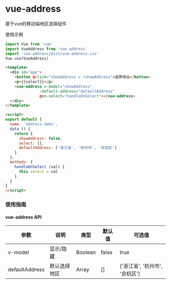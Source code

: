 # vue-address
基于vue的移动端地区选择组件

使用示例
```javascript
import Vue from 'vue'
import VueAddress from 'vue-address'
import 'vue-address/dist/vue-address.css'
Vue.use(VueAddress)
```

```html
<template>
  <div id="app">
    <button @click="showAddress = !showAddress">选择地址</button>
    <p>{{select}}</p>
    <vue-address v-model="showAddress"
               :default-address="defaultAddress"
               @on-select="handleOnSelect"></vue-address>
  </div>
</template>

<script>
export default {
  name: 'address-demo',
  data () {
    return {
      showAddress: false,
      select: [],
      defaultAddress: ['浙江省', '杭州市', '余杭区']
    }
  },
  methods: {
    handleOnSelect (val) {
      this.select = val
    }
  }
}
</script>

```

### 使用指南

#### vue-address API

参数|说明|类型|默认值|可选值
-|-|-|-|-
| v-model | 显示/隐藏 | Boolean | false | true |
| defaultAddress | 默认选择地区 | Array | [] | ['浙江省', '杭州市', '余杭区'] |
